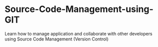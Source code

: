# Source-Code-Management-using-GIT
Learn how to manage application and collaborate with other developers using Source Code Management (Version Control)
